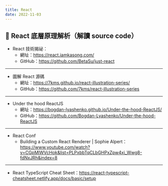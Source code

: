 ```yaml
---
title: React
date: 2022-11-03
---
```


## 🐳 React 底層原理解析（解讀 source code）

- React 技術揭祕：
  - 網址：https://react.iamkasong.com/
  - GitHub：https://github.com/BetaSu/just-react

---

- 圖解 React 源碼
  - 網址：https://7kms.github.io/react-illustration-series/
  - GitHub：https://github.com/7kms/react-illustration-series

---

- Under the hood ReactJS
  - 網址：https://bogdan-lyashenko.github.io/Under-the-hood-ReactJS/
  - GitHub：https://github.com/Bogdan-Lyashenko/Under-the-hood-ReactJS

---

- React Conf
  - Building a Custom React Renderer | Sophie Alpert：https://www.youtube.com/watch?v=CGpMlWVcHok&list=PLPxbbTqCLbGHPxZpw4xj_Wwg8-fdNxJRh&index=8

---

- React TypeScript Cheat Sheet：https://react-typescript-cheatsheet.netlify.app/docs/basic/setup